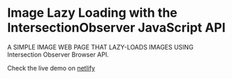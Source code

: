 # Image Lazy Loading with the IntersectionObserver JavaScript API

A SIMPLE IMAGE WEB PAGE THAT LAZY-LOADS IMAGES USING Intersection Observer Browser API.

Check the live demo on [netlify](https://galleryio.netlify.app/)
